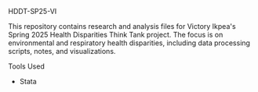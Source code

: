 HDDT-SP25-VI

This repository contains research and analysis files for Victory Ikpea's Spring 2025 Health Disparities Think Tank project. The focus is on environmental and respiratory health disparities, including data processing scripts, notes, and visualizations.

Tools Used
- Stata

